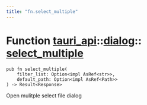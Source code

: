 ```yaml
---
title: "fn.select_multiple"
---
```


# Function [tauri_api](/docs/api/rust/tauri_api/../index.html)::​[dialog](/docs/api/rust/tauri_api/index.html)::​[select_multiple](/docs/api/rust/tauri_api/)

    pub fn select_multiple(
        filter_list: Option<impl AsRef<str>>, 
        default_path: Option<impl AsRef<Path>>
    ) -> Result<Response>

Open mulitple select file dialog
